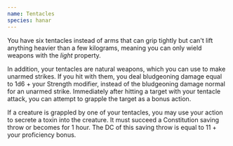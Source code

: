 ```yaml
---
name: Tentacles
species: hanar
---
```

You have six tentacles instead of arms that can grip tightly but can't lift anything heavier than a few kilograms, meaning
you can only wield weapons with the _light_ property. 

In addition, your tentacles are natural weapons, which you can use to make unarmed strikes. If you hit with them, 
you deal bludgeoning damage equal to 1d6 + your Strength modifier, instead of the bludgeoning damage normal for 
an unarmed strike. Immediately after hitting a target with your tentacle attack, you can attempt to grapple the target 
as a bonus action.

If a creature is grappled by one of your tentacles, you may use your action to secrete a toxin into the creature.
It must succeed a Constitution saving throw or becomes <me-condition id="poisoned"/> for 1 hour. The DC of this
saving throw is equal to 11 + your proficiency bonus.


